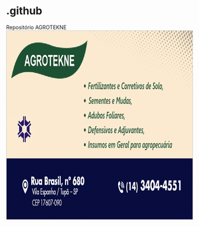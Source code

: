 # .github
Repositório AGROTEKNE
<a href="https://github.com/agrotekne/.github/blob/main/profile/README.md">
  <img alt="AGROTEKNE.github" src="/docs/assets/images/Cartao_de_Visita3.png" style="width: 700px; height: 510px; border:1px solid #cccccc;" title="Link site github" />
</a>
